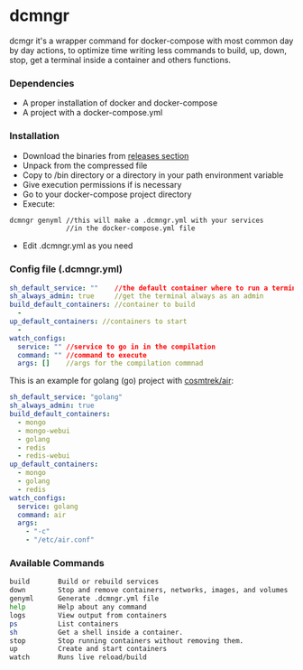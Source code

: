 # dcmngr
dcmgr it's a wrapper command for docker-compose with most common day by
day actions, to optimize time writing less commands to build, up, down, stop, 
get a terminal inside a container and others functions.

### Dependencies
- A proper installation of docker and docker-compose
- A project with a docker-compose.yml

### Installation
- Download the binaries from [releases section](https://github.com/sanchezcl/dcmngr/releases)
- Unpack from the compressed file
- Copy to /bin directory or a directory in your path environment variable
- Give execution permissions if is necessary
- Go to your docker-compose project directory
- Execute:
```bash
dcmngr genyml //this will make a .dcmngr.yml with your services 
              //in the docker-compose.yml file
```
- Edit .dcmngr.yml as you need

### Config file (.dcmngr.yml)
```yaml
sh_default_service: ""    //the default container where to run a terminal
sh_always_admin: true     //get the terminal always as an admin
build_default_containers: //container to build
  - 
up_default_containers: //containers to start
  - 
watch_configs:
  service: "" //service to go in in the compilation
  command: "" //command to execute
  args: []    //args for the compilation commnad
```

This is an example for golang (go) project with [cosmtrek/air](https://github.com/cosmtrek/air):
```yaml
sh_default_service: "golang"
sh_always_admin: true
build_default_containers:
  - mongo
  - mongo-webui
  - golang
  - redis
  - redis-webui
up_default_containers:
  - mongo
  - golang
  - redis
watch_configs:
  service: golang
  command: air
  args:
    - "-c"
    - "/etc/air.conf"
```

### Available Commands

```bash
build       Build or rebuild services
down        Stop and remove containers, networks, images, and volumes
genyml      Generate .dcmngr.yml file
help        Help about any command
logs        View output from containers
ps          List containers
sh          Get a shell inside a container.
stop        Stop running containers without removing them.
up          Create and start containers
watch       Runs live reload/build
```